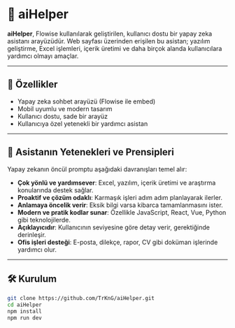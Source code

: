 # 🤖 aiHelper

**aiHelper**, Flowise kullanılarak geliştirilen, kullanıcı dostu bir yapay zeka asistanı arayüzüdür. Web sayfası üzerinden erişilen bu asistan; yazılım geliştirme, Excel işlemleri, içerik üretimi ve daha birçok alanda kullanıcılara yardımcı olmayı amaçlar.

---

## 🚀 Özellikler

- Yapay zeka sohbet arayüzü (Flowise ile embed)
- Mobil uyumlu ve modern tasarım
- Kullanıcı dostu, sade bir arayüz
- Kullanıcıya özel yetenekli bir yardımcı asistan

---

## 🧠 Asistanın Yetenekleri ve Prensipleri

Yapay zekanın öncül promptu aşağıdaki davranışları temel alır:

- **Çok yönlü ve yardımsever**: Excel, yazılım, içerik üretimi ve araştırma konularında destek sağlar.
- **Proaktif ve çözüm odaklı**: Karmaşık işleri adım adım planlayarak ilerler.
- **Anlamaya öncelik verir**: Eksik bilgi varsa kibarca tamamlanmasını ister.
- **Modern ve pratik kodlar sunar**: Özellikle JavaScript, React, Vue, Python gibi teknolojilerde.
- **Açıklayıcıdır**: Kullanıcının seviyesine göre detay verir, gerektiğinde derinleşir.
- **Ofis işleri desteği**: E-posta, dilekçe, rapor, CV gibi doküman işlerinde yardımcı olur.

---

## 🛠️ Kurulum

```bash
git clone https://github.com/TrKnG/aiHelper.git
cd aiHelper
npm install
npm run dev

